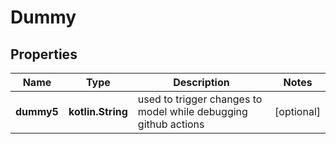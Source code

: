
# Dummy

## Properties
Name | Type | Description | Notes
------------ | ------------- | ------------- | -------------
**dummy5** | **kotlin.String** | used to trigger changes to model while debugging github actions |  [optional]



